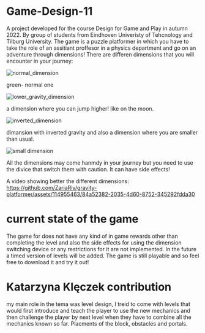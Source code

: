 # Game-Design-11
A project developed for the course Design for Game and Play in autumn 2022. By group of students from Eindhoven Univeristy of Tehcnology and Tilburg University. The game is a puzzle platformer in which you have to take the role of an assitiant proffesor in a physics department and go on an adventure through dimensions!
There are differen dimensions that you will encounter in your journey:

![normal_dimension](https://github.com/ZariaRiv/gravity-platformer/assets/114955463/823b4470-af45-42f6-ae40-0f06cef01527)

green- normal one

![lower_gravity_dimension](https://github.com/ZariaRiv/gravity-platformer/assets/114955463/cb5af1cc-fb9f-4b9e-a61b-5fc5b4a7d819)

a dimension where you can jump higher! like on the moon. 

![inverted_dimension](https://github.com/ZariaRiv/gravity-platformer/assets/114955463/ac5417be-38ea-4c16-98a3-443b0bd91dca)

dimansion with inverted gravity
and also a dimension where you are smaller than usual.

![small dimension](https://github.com/ZariaRiv/gravity-platformer/assets/114955463/9c977915-191a-43ab-a228-3072bd478760)


All the dimensions may come hanmdy in your journey but you need to use the divice that switch them with caution. It can have side effects!

A video showing better the different dimensions:
https://github.com/ZariaRiv/gravity-platformer/assets/114955463/84a52382-2035-4d60-8752-345292fdda30

# current state of the game
The game for does not have any kind of in game rewards other than completing the level and also the side effects for using the dimension switching device or any restrictions for it are not implemented. In the future a timed version of levels will be added. 
The game is still playable and so feel free to download it and try it out! 

# Katarzyna Klęczek contribution
my main role in the tema was level design,  I treid to come with levels that would first introduce and teach the player to use the new mechanics and then challenge the player by next level when they have to combine all the mechanics known so far. Placments of the block, obstacles and portals. 
